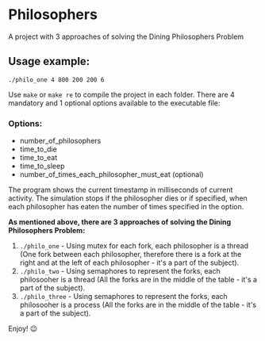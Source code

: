 # Philosophers

A project with 3 approaches of solving the Dining Philosophers Problem

## Usage example:
`./philo_one 4 800 200 200 6`

Use `make` or `make re` to compile the project in each folder. There are 4 mandatory and 1 optional options available to the executable file:
### Options:
*  number_of_philosophers 
*  time_to_die
*  time_to_eat
*  time_to_sleep
*  number_of_times_each_philosopher_must_eat (optional)

The program shows the current timestamp in milliseconds of current activity. The simulation stops if the philosopher dies or if specified, when each philosopher has eaten the number of times specified in the option. 


**As mentioned above, there are 3 approaches of solving the Dining Philosophers Problem:**
1. `./philo_one` - Using mutex for each fork, each philosopher is a thread (One fork between each philosopher, therefore there is a fork at the right and at the left of each philosopher - it's a part of the subject).
2. `./philo_two` - Using semaphores to represent the forks, each philosooher is a thread (All the forks are in the middle of the table - it's a part of the subject).
3. `./philo_three` - Using semaphores to represent the forks, each philosooher is a process (All the forks are in the middle of the table - it's a part of the subject).

Enjoy! 😉 
